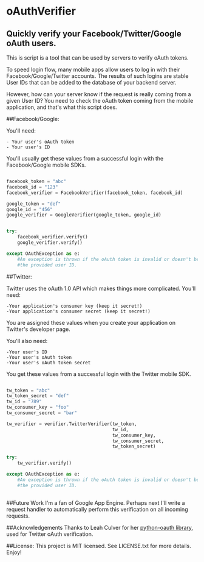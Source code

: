 # oAuthVerifier
## Quickly verify your Facebook/Twitter/Google oAuth users.

This is script is a tool that can be used by servers to verify oAuth tokens.

To speed login flow, many mobile apps allow users to log in with their
Facebook/Google/Twitter accounts. The results of such logins are stable
User IDs that can be added to the database of your backend server.

However, how can your server know if the request is really coming from
a given User ID? You need to check the oAuth token coming from the mobile
application, and that's what this script does.

##Facebook/Google:

You'll need:

    - Your user's oAuth token
    - Your user's ID
    
You'll usually get these values from a successful login with the Facebook/Google mobile SDKs.

```python

facebook_token = "abc"
facebook_id = "123"
facebook_verifier = FacebookVerifier(facebook_token, facebook_id)

google_token = "def"
google_id = "456"
google_verifier = GoogleVerifier(google_token, google_id)


try:
    facebook_verifier.verify()
    google_verifier.verify()

except OAuthException as e:
    #An exception is thrown if the oAuth token is invalid or doesn't belong to
    #the provided user ID.

```

##Twitter:

Twitter uses the oAuth 1.0 API which makes things more complicated. You'll need:

    -Your application's consumer key (keep it secret!)
    -Your application's consumer secret (keep it secret!)
    
You are assigned these values when you create your application on Twitter's developer page.

You'll also need:
    
    -Your user's ID
    -Your user's oAuth token
    -Your user's oAuth token secret
    
You get these values from a successful login with the Twitter mobile SDK.
    
```python

tw_token = "abc"
tw_token_secret = "def"
tw_id = "789"
tw_consumer_key = "foo"
tw_consumer_secret = "bar"

tw_verifier = verifier.TwitterVerifier(tw_token,
                                       tw_id,
                                       tw_consumer_key,
                                       tw_consumer_secret,
                                       tw_token_secret)

try:
    tw_verifier.verify()

except OAuthException as e:
    #An exception is thrown if the oAuth token is invalid or doesn't belong to
    #the provided user ID.
    
```

##Future Work
I'm a fan of Google App Engine. Perhaps next I'll write a request handler
to automatically perform this verification on all incoming requests.

##Acknowledgements
Thanks to Leah Culver for her [python-oauth library](https://github.com/leah/python-oauth/), 
used for Twitter oAuth verification.

##License:
This project is MIT licensed. See LICENSE.txt for more details. Enjoy!
